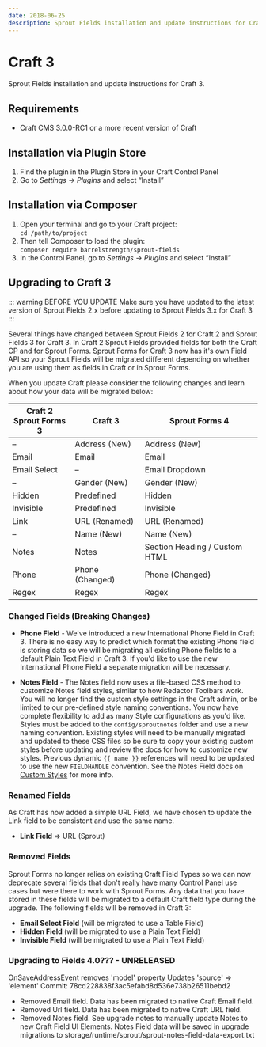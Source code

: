 ```yaml
---
date: 2018-06-25
description: Sprout Fields installation and update instructions for Craft 3.
---
```


# Craft 3

Sprout Fields installation and update instructions for Craft 3.

## Requirements

* Craft CMS 3.0.0-RC1 or a more recent version of Craft

## Installation via Plugin Store

1. Find the plugin in the Plugin Store in your Craft Control Panel 
2. Go to _Settings → Plugins_ and select “Install”

## Installation via Composer 

1. Open your terminal and go to your Craft project:<br>`cd /path/to/project`
2. Then tell Composer to load the plugin:<br>`composer require barrelstrength/sprout-fields`
3. In the Control Panel, go to _Settings → Plugins_ and select “Install”

## Upgrading to Craft 3

::: warning BEFORE YOU UPDATE
Make sure you have updated to the latest version of Sprout Fields 2.x before updating to Sprout Fields 3.x for Craft 3
:::

Several things have changed between Sprout Fields 2 for Craft 2 and Sprout Fields 3 for Craft 3. In Craft 2 Sprout Fields provided fields for both the Craft CP and for Sprout Forms. Sprout Forms for Craft 3 now has it's own Field API so your Sprout Fields will be migrated different depending on whether you are using them as fields in Craft or in Sprout Forms.

When you update Craft please consider the following changes and learn about how your data will be migrated below:


Craft 2<br>Sprout Forms 3    | Craft 3        | Sprout Forms 4
-----------------|---------------------|----------------------------------
–                | Address (New)   | Address (New)        
Email            | Email           | Email
Email Select     | –               | Email Dropdown
–                | Gender (New)    | Gender (New)            
Hidden           | Predefined      | Hidden
Invisible        | Predefined      | Invisible
Link             | URL (Renamed)   | URL (Renamed)
–                | Name (New)      | Name (New)             
Notes            | Notes           | Section Heading / Custom HTML
Phone            | Phone (Changed) | Phone (Changed)           
Regex            | Regex           | Regex      

### Changed Fields (Breaking Changes)

- **Phone Field** - We've introduced a new International Phone Field in Craft 3. There is no easy way to predict which format the existing Phone field is storing data so we will be migrating all existing Phone fields to a default Plain Text Field in Craft 3. If you'd like to use the new International Phone Field a separate migration will be necessary.

- **Notes Field** - The Notes field now uses a file-based CSS method to customize Notes field styles, similar to how Redactor Toolbars work. You will no longer find the custom style settings in the Craft admin, or be limited to our pre-defined style naming conventions. You now have complete flexibility to add as many Style configurations as you'd like. Styles must be added to the `config/sproutnotes` folder and use a new naming convention. Existing styles will need to be manually migrated and updated to these CSS files so be sure to copy your existing custom styles before updating and review the docs for how to customize new styles. Previous dynamic `{{ name }}` references will need to be updated to use the new `FIELDHANDLE` convention. See the Notes Field docs on [Custom Styles](https://sprout.barrelstrengthdesign.com/craft-plugins/fields/docs/overview/notes-field#custom-styles) for more info.

### Renamed Fields

As Craft has now added a simple URL Field, we have chosen to update the Link field to be consistent and use the same name.

- **Link Field** => URL (Sprout)

### Removed Fields

Sprout Forms no longer relies on existing Craft Field Types so we can now deprecate several fields that don't really have many Control Panel use cases but were there to work with Sprout Forms. Any data that you have stored in these fields will be migrated to a default Craft field type during the upgrade. The following fields will be removed in Craft 3:

- **Email Select Field** (will be migrated to use a Table Field)
- **Hidden Field** (will be migrated to use a Plain Text Field)
- **Invisible Field** (will be migrated to use a Plain Text Field)

### Upgrading to Fields 4.0??? - UNRELEASED

OnSaveAddressEvent removes 'model' property
Updates 'source' => 'element'
Commit: 78cd228838f3ac5efabd8d536e738b26511bebd2

- Removed Email field. Data has been migrated to native Craft Email field.
- Removed Url field. Data has been migrated to native Craft URL field.
- Removed Notes field. See upgrade notes to manually update Notes to new Craft Field UI Elements. Notes Field data will be saved in upgrade migrations to storage/runtime/sprout/sprout-notes-field-data-export.txt

